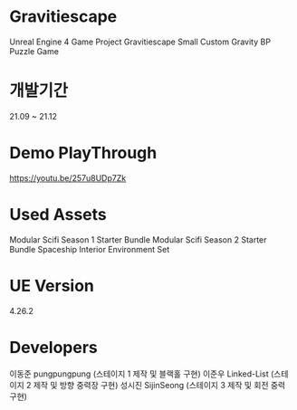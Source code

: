 # Gravitiescape
Unreal Engine 4 Game Project Gravitiescape 
Small Custom Gravity BP Puzzle Game 

# 개발기간
21.09 ~ 21.12 

# Demo PlayThrough
https://youtu.be/257u8UDp7Zk 

# Used Assets
Modular Scifi Season 1 Starter Bundle 
Modular Scifi Season 2 Starter Bundle 
Spaceship Interior Environment Set 

# UE Version
4.26.2 

# Developers
이동준 pungpungpung (스테이지 1 제작 및 블랙홀 구현) 
이준우 Linked-List (스테이지 2 제작 및 방향 중력장 구현) 
성시진 SijinSeong (스테이지 3 제작 및 회전 중력 구현)